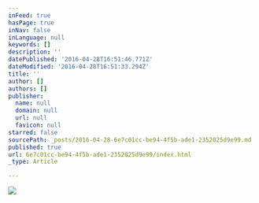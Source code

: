 ```yaml
---
inFeed: true
hasPage: true
inNav: false
inLanguage: null
keywords: []
description: ''
datePublished: '2016-04-28T16:51:46.771Z'
dateModified: '2016-04-28T16:51:33.294Z'
title: ''
author: []
authors: []
publisher:
  name: null
  domain: null
  url: null
  favicon: null
starred: false
sourcePath: _posts/2016-04-28-6e7c01cc-be94-4f5b-ade1-2352025d9e99.md
published: true
url: 6e7c01cc-be94-4f5b-ade1-2352025d9e99/index.html
_type: Article

---
```

![](https://the-grid-user-content.s3-us-west-2.amazonaws.com/59c1d737-fa60-4c53-b18d-2d9895e62221.jpg)